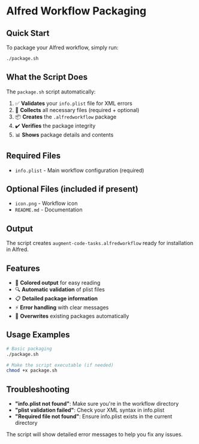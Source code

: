 # Alfred Workflow Packaging

## Quick Start

To package your Alfred workflow, simply run:

```bash
./package.sh
```

## What the Script Does

The `package.sh` script automatically:

1. ✅ **Validates** your `info.plist` file for XML errors
2. 📁 **Collects** all necessary files (required + optional)
3. 📦 **Creates** the `.alfredworkflow` package
4. ✔️ **Verifies** the package integrity
5. 📊 **Shows** package details and contents

## Required Files

- `info.plist` - Main workflow configuration (required)

## Optional Files (included if present)

- `icon.png` - Workflow icon
- `README.md` - Documentation

## Output

The script creates `augment-code-tasks.alfredworkflow` ready for installation in Alfred.

## Features

- 🎨 **Colored output** for easy reading
- 🔍 **Automatic validation** of plist files
- 📋 **Detailed package information**
- ⚡ **Error handling** with clear messages
- 🔄 **Overwrites** existing packages automatically

## Usage Examples

```bash
# Basic packaging
./package.sh

# Make the script executable (if needed)
chmod +x package.sh
```

## Troubleshooting

- **"info.plist not found"**: Make sure you're in the workflow directory
- **"plist validation failed"**: Check your XML syntax in info.plist
- **"Required file not found"**: Ensure info.plist exists in the current directory

The script will show detailed error messages to help you fix any issues.
